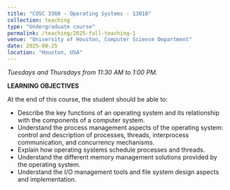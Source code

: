 ```yaml
---
title: "COSC 3360 - Operating Systems - 13010"
collection: teaching
type: "Undergraduate course"
permalink: /teaching/2025-fall-teaching-1
venue: "University of Houston, Computer Science Department"
date: 2025-08-25
location: "Houston, USA"
---
```

*Tuesdays and Thursdays from 11:30 AM to 1:00 PM.*

**LEARNING OBJECTIVES**

At the end of this course, the student should be able to:

- Describe the key functions of an operating system and its relationship with the components of a computer system. 
-	Understand the process management aspects of the operating system:  control and description of processes, threads, interprocess communication, and concurrency mechanisms. 
-	Explain how operating systems schedule processes and threads. 
-	Understand the different memory management solutions provided by the operating system. 
-	Understand the I/O management tools and file system design aspects and implementation.
